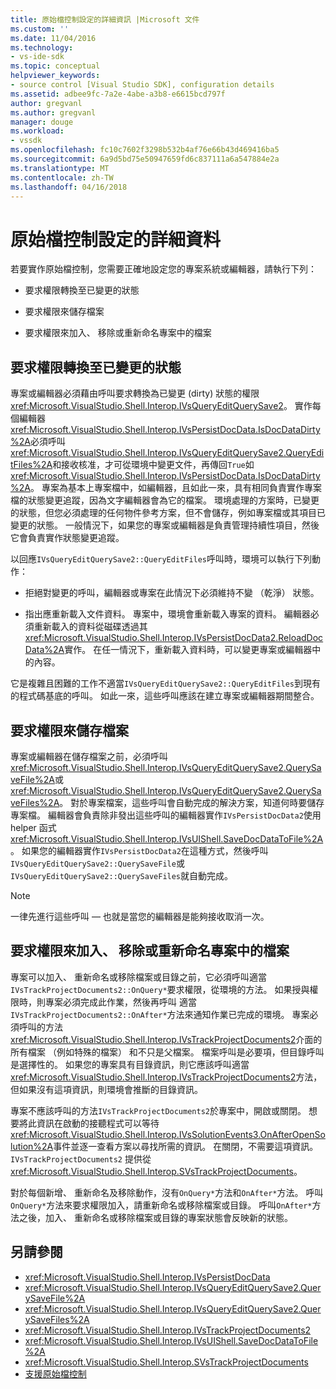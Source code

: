 ```yaml
---
title: 原始檔控制設定的詳細資訊 |Microsoft 文件
ms.custom: ''
ms.date: 11/04/2016
ms.technology:
- vs-ide-sdk
ms.topic: conceptual
helpviewer_keywords:
- source control [Visual Studio SDK], configuration details
ms.assetid: adbee9fc-7a2e-4abe-a3b8-e6615bcd797f
author: gregvanl
ms.author: gregvanl
manager: douge
ms.workload:
- vssdk
ms.openlocfilehash: fc10c7602f3298b532b4af76e66b43d469416ba5
ms.sourcegitcommit: 6a9d5bd75e50947659fd6c837111a6a547884e2a
ms.translationtype: MT
ms.contentlocale: zh-TW
ms.lasthandoff: 04/16/2018
---
```

# <a name="source-control-configuration-details"></a>原始檔控制設定的詳細資料
若要實作原始檔控制，您需要正確地設定您的專案系統或編輯器，請執行下列：

-   要求權限轉換至已變更的狀態

-   要求權限來儲存檔案

-   要求權限來加入、 移除或重新命名專案中的檔案

## <a name="request-permission-to-transition-to-changed-state"></a>要求權限轉換至已變更的狀態
 專案或編輯器必須藉由呼叫要求轉換為已變更 (dirty) 狀態的權限<xref:Microsoft.VisualStudio.Shell.Interop.IVsQueryEditQuerySave2>。 實作每個編輯器<xref:Microsoft.VisualStudio.Shell.Interop.IVsPersistDocData.IsDocDataDirty%2A>必須呼叫<xref:Microsoft.VisualStudio.Shell.Interop.IVsQueryEditQuerySave2.QueryEditFiles%2A>和接收核准，才可從環境中變更文件，再傳回`True`如<xref:Microsoft.VisualStudio.Shell.Interop.IVsPersistDocData.IsDocDataDirty%2A>。 專案為基本上專案檔中，如編輯器，且如此一來，具有相同負責實作專案檔的狀態變更追蹤，因為文字編輯器會為它的檔案。 環境處理的方案時，已變更的狀態，但您必須處理的任何物件參考方案，但不會儲存，例如專案檔或其項目已變更的狀態。 一般情況下，如果您的專案或編輯器是負責管理持續性項目，然後它會負責實作狀態變更追蹤。

 以回應`IVsQueryEditQuerySave2::QueryEditFiles`呼叫時，環境可以執行下列動作：

-   拒絕對變更的呼叫，編輯器或專案在此情況下必須維持不變 （乾淨） 狀態。

-   指出應重新載入文件資料。 專案中，環境會重新載入專案的資料。 編輯器必須重新載入的資料從磁碟透過其<xref:Microsoft.VisualStudio.Shell.Interop.IVsPersistDocData2.ReloadDocData%2A>實作。 在任一情況下，重新載入資料時，可以變更專案或編輯器中的內容。

 它是複雜且困難的工作不適當`IVsQueryEditQuerySave2::QueryEditFiles`到現有的程式碼基底的呼叫。 如此一來，這些呼叫應該在建立專案或編輯器期間整合。

## <a name="request-permission-to-save-a-file"></a>要求權限來儲存檔案
 專案或編輯器在儲存檔案之前，必須呼叫<xref:Microsoft.VisualStudio.Shell.Interop.IVsQueryEditQuerySave2.QuerySaveFile%2A>或<xref:Microsoft.VisualStudio.Shell.Interop.IVsQueryEditQuerySave2.QuerySaveFiles%2A>。 對於專案檔案，這些呼叫會自動完成的解決方案，知道何時要儲存專案檔。 編輯器會負責除非發出這些呼叫的編輯器實作`IVsPersistDocData2`使用 helper 函式<xref:Microsoft.VisualStudio.Shell.Interop.IVsUIShell.SaveDocDataToFile%2A>。 如果您的編輯器實作`IVsPersistDocData2`在這種方式，然後呼叫`IVsQueryEditQuerySave2::QuerySaveFile`或`IVsQueryEditQuerySave2::QuerySaveFiles`就自動完成。

> [!NOTE]
>  一律先進行這些呼叫 — 也就是當您的編輯器是能夠接收取消一次。

## <a name="request-permission-to-add-remove-or-rename-files-in-the-project"></a>要求權限來加入、 移除或重新命名專案中的檔案
 專案可以加入、 重新命名或移除檔案或目錄之前，它必須呼叫適當`IVsTrackProjectDocuments2::OnQuery*`要求權限，從環境的方法。 如果授與權限時，則專案必須完成此作業，然後再呼叫 適當`IVsTrackProjectDocuments2::OnAfter*`方法來通知作業已完成的環境。 專案必須呼叫的方法<xref:Microsoft.VisualStudio.Shell.Interop.IVsTrackProjectDocuments2>介面的所有檔案 （例如特殊的檔案） 和不只是父檔案。 檔案呼叫是必要項，但目錄呼叫是選擇性的。 如果您的專案具有目錄資訊，則它應該呼叫適當<xref:Microsoft.VisualStudio.Shell.Interop.IVsTrackProjectDocuments2>方法，但如果沒有這項資訊，則環境會推斷的目錄資訊。

 專案不應該呼叫的方法`IVsTrackProjectDocuments2`於專案中，開啟或關閉。 想要將此資訊在啟動的接聽程式可以等待<xref:Microsoft.VisualStudio.Shell.Interop.IVsSolutionEvents3.OnAfterOpenSolution%2A>事件並逐一查看方案以尋找所需的資訊。 在關閉，不需要這項資訊。 `IVsTrackProjectDocuments2` 提供從<xref:Microsoft.VisualStudio.Shell.Interop.SVsTrackProjectDocuments>。

 對於每個新增、 重新命名及移除動作，沒有`OnQuery*`方法和`OnAfter*`方法。 呼叫`OnQuery*`方法來要求權限加入，請重新命名或移除檔案或目錄。 呼叫`OnAfter*`方法之後，加入、 重新命名或移除檔案或目錄的專案狀態會反映新的狀態。

## <a name="see-also"></a>另請參閱

- <xref:Microsoft.VisualStudio.Shell.Interop.IVsPersistDocData>
- <xref:Microsoft.VisualStudio.Shell.Interop.IVsQueryEditQuerySave2.QuerySaveFile%2A>
- <xref:Microsoft.VisualStudio.Shell.Interop.IVsQueryEditQuerySave2.QuerySaveFiles%2A>
- <xref:Microsoft.VisualStudio.Shell.Interop.IVsTrackProjectDocuments2>
- <xref:Microsoft.VisualStudio.Shell.Interop.IVsUIShell.SaveDocDataToFile%2A>
- <xref:Microsoft.VisualStudio.Shell.Interop.SVsTrackProjectDocuments>
- [支援原始檔控制](../../extensibility/internals/supporting-source-control.md)